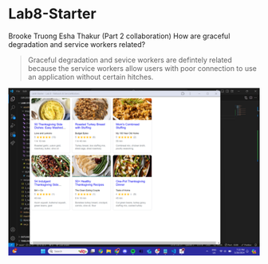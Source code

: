 # Lab8-Starter
Brooke Truong
Esha Thakur (Part 2 collaboration)
How are graceful degradation and service workers related?
> Graceful degradation and sevice workers are defintely related because the service workers allow users with poor connection to use an application without certain hitches.

![PWA Screenshot](pwa.png)
